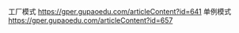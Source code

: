 工厂模式	https://gper.gupaoedu.com/articleContent?id=641
单例模式	https://gper.gupaoedu.com/articleContent?id=657